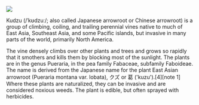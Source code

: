 <a href="https://juncture-digital.org"><img src="https://juncture-digital.org/images/ve-button.png"></a>

<param ve-config 
       title="Kudzo Essay" 
       author="Ron"
       banner="https://upload.wikimedia.org/wikipedia/commons/thumb/4/4c/Kudzu_on_trees_in_Atlanta%2C_Georgia.jpg/1024px-Kudzu_on_trees_in_Atlanta%2C_Georgia.jpg" 
       layout="vertical">
       
Kudzu (/ˈkʊdzuː/; also called Japanese arrowroot or Chinese arrowroot) is a group of climbing, coiling, and trailing perennial vines native to much of East Asia, Southeast Asia, and some Pacific islands, but invasive in many parts of the world, primarily North America.
<param ve-map center="Q1428" zoom="8">

The vine densely climbs over other plants and trees and grows so rapidly that it smothers and kills them by blocking most of the sunlight. The plants are in the genus Pueraria, in the pea family Fabaceae, subfamily Faboideae. The name is derived from the Japanese name for the plant East Asian arrowroot (Pueraria montana var. lobata), クズ or 葛 ('kuzu').[4][note 1] Where these plants are naturalized, they can be invasive and are considered noxious weeds. The plant is edible, but often sprayed with herbicides.
